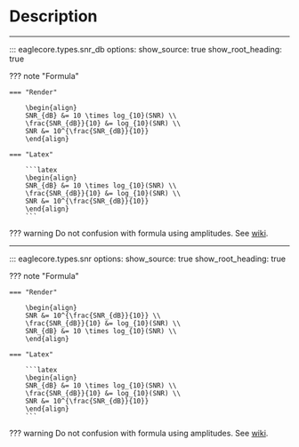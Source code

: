 # Description

---

::: eaglecore.types.snr_db
    options:
        show_source: true
        show_root_heading: true

??? note "Formula"

    === "Render"

        \begin{align}
        SNR_{dB} &= 10 \times log_{10}(SNR) \\
        \frac{SNR_{dB}}{10} &= log_{10}(SNR) \\
        SNR &= 10^{\frac{SNR_{dB}}{10}}
        \end{align}

    === "Latex"

        ```latex
        \begin{align}
        SNR_{dB} &= 10 \times log_{10}(SNR) \\
        \frac{SNR_{dB}}{10} &= log_{10}(SNR) \\
        SNR &= 10^{\frac{SNR_{dB}}{10}}
        \end{align}
        ```
??? warning
    Do not confusion with formula using amplitudes. 
    See [wiki](https://en.wikipedia.org/wiki/Signal-to-noise_ratio).

---

::: eaglecore.types.snr
    options:
        show_source: true
        show_root_heading: true

??? note "Formula"

    === "Render"

        \begin{align}
        SNR &= 10^{\frac{SNR_{dB}}{10}} \\
        \frac{SNR_{dB}}{10} &= log_{10}(SNR) \\
        SNR_{dB} &= 10 \times log_{10}(SNR) \\
        \end{align}

    === "Latex"

        ```latex
        \begin{align}
        SNR_{dB} &= 10 \times log_{10}(SNR) \\
        \frac{SNR_{dB}}{10} &= log_{10}(SNR) \\
        SNR &= 10^{\frac{SNR_{dB}}{10}}
        \end{align}
        ```
??? warning
    Do not confusion with formula using amplitudes. 
    See [wiki](https://en.wikipedia.org/wiki/Signal-to-noise_ratio).


